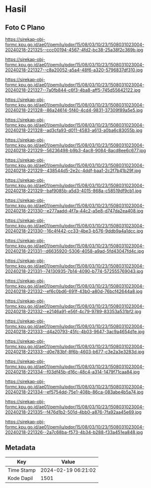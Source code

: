 # Hasil

## Foto C Plano

https://sirekap-obj-formc.kpu.go.id/ae01/pemilu/pdpr/15/08/03/10/23/1508031023004-20240218-221325--ccc00194-4567-4fd2-bc38-25a38f2c369b.jpg

https://sirekap-obj-formc.kpu.go.id/ae01/pemilu/pdpr/15/08/03/10/23/1508031023004-20240218-221327--c8a20052-a5a4-48f6-a320-5796837df310.jpg

https://sirekap-obj-formc.kpu.go.id/ae01/pemilu/pdpr/15/08/03/10/23/1508031023004-20240218-221327--7a0fb844-c6f3-4ba8-aff5-745d55642122.jpg

https://sirekap-obj-formc.kpu.go.id/ae01/pemilu/pdpr/15/08/03/10/23/1508031023004-20240218-221328--86a24614-5f40-4cd4-9831-37309f89a5e5.jpg

https://sirekap-obj-formc.kpu.go.id/ae01/pemilu/pdpr/15/08/03/10/23/1508031023004-20240218-221328--ad3cfa93-d011-4583-a613-a0ba6c83055b.jpg

https://sirekap-obj-formc.kpu.go.id/ae01/pemilu/pdpr/15/08/03/10/23/1508031023004-20240218-221329--56236498-b9b3-4ac8-9084-8acd8ee6c677.jpg

https://sirekap-obj-formc.kpu.go.id/ae01/pemilu/pdpr/15/08/03/10/23/1508031023004-20240218-221329--438544d5-2e2c-4ddf-baa1-2c2f7b41b29f.jpg

https://sirekap-obj-formc.kpu.go.id/ae01/pemilu/pdpr/15/08/03/10/23/1508031023004-20240218-221329--baf9085b-a5d3-4015-868a-c58519df9cb1.jpg

https://sirekap-obj-formc.kpu.go.id/ae01/pemilu/pdpr/15/08/03/10/23/1508031023004-20240218-221330--e277aadd-4f7a-44c2-a5e8-d747da2ea408.jpg

https://sirekap-obj-formc.kpu.go.id/ae01/pemilu/pdpr/15/08/03/10/23/1508031023004-20240218-221330--16c4f442-cc33-4be3-b576-9ddb9a4a1dcc.jpg

https://sirekap-obj-formc.kpu.go.id/ae01/pemilu/pdpr/15/08/03/10/23/1508031023004-20240218-221331--d6635920-5306-4058-a9ad-5fd43047fd4c.jpg

https://sirekap-obj-formc.kpu.go.id/ae01/pemilu/pdpr/15/08/03/10/23/1508031023004-20240218-221331--74130935-7b14-4090-b774-572555769043.jpg

https://sirekap-obj-formc.kpu.go.id/ae01/pemilu/pdpr/15/08/03/10/23/1508031023004-20240218-221332--ef6c0bd6-691f-43b0-a80d-76bcf42644a8.jpg

https://sirekap-obj-formc.kpu.go.id/ae01/pemilu/pdpr/15/08/03/10/23/1508031023004-20240218-221332--e2146a91-e56f-4c79-9789-83353a531bf2.jpg

https://sirekap-obj-formc.kpu.go.id/ae01/pemilu/pdpr/15/08/03/10/23/1508031023004-20240218-221333--d4a20793-45fc-4b03-9647-3ac9a4654d1e.jpg

https://sirekap-obj-formc.kpu.go.id/ae01/pemilu/pdpr/15/08/03/10/23/1508031023004-20240218-221333--d0e783bf-8f6b-4603-b677-c3e2a3e3283d.jpg

https://sirekap-obj-formc.kpu.go.id/ae01/pemilu/pdpr/15/08/03/10/23/1508031023004-20240218-221334--f03df45b-d16c-48c4-a314-1479f71caa84.jpg

https://sirekap-obj-formc.kpu.go.id/ae01/pemilu/pdpr/15/08/03/10/23/1508031023004-20240218-221334--ef5754dd-75e1-408b-86ca-083abe4b5a74.jpg

https://sirekap-obj-formc.kpu.go.id/ae01/pemilu/pdpr/15/08/03/10/23/1508031023004-20240218-221335--f476d1b2-501d-4bb0-a876-7fa92aa45e69.jpg

https://sirekap-obj-formc.kpu.go.id/ae01/pemilu/pdpr/15/08/03/10/23/1508031023004-20240218-221326--2a7c68ba-f573-4b34-b288-f33a451ea848.jpg


## Metadata

| Key        | Value               |
| ---------- | ------------------- |
| Time Stamp | 2024-02-19 06:21:02 |
| Kode Dapil | 1501                |



